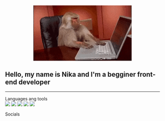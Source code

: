 <!-- [![Header](https://github.com/Anarasty/Anarasty/blob/main/assets/prog-gif1.gif)](https://github.com/Anarasty) -->
<p align="center">
    <img src="assets/prog-gif1.gif"/>
</p>

## Hello, my name is Nika and I'm a begginer front-end developer  

<hr>
Languages ang tools <br>
<span><img src="https://img.shields.io/badge/JavaScript-000000?style=for-the-badge&logo=javascript"/></span> 
<span><img src="https://img.shields.io/badge/HTML-000000?style=for-the-badge&logo=html5"/></span> 
<span><img src="https://img.shields.io/badge/CSS-000000?style=for-the-badge&logo=css3&logoColor=2965f1"/></span> 
<span><img src="https://img.shields.io/badge/SCSS-000000?style=for-the-badge&logo=sass"/></span> 
<span><img src="https://img.shields.io/badge/PHOTOSHOP 2020-000000?style=for-the-badge&logo=adobephotoshop"/></span>

<!-- &logoColor= -->


Socials

<!--
**Anarasty/Anarasty** is a ✨ _special_ ✨ repository because its `README.md` (this file) appears on your GitHub profile.

Here are some ideas to get you started:

- 🔭 I’m currently working on ...
- 🌱 I’m currently learning ...
- 👯 I’m looking to collaborate on ...
- 🤔 I’m looking for help with ...
- 💬 Ask me about ...
- 📫 How to reach me: ...
- 😄 Pronouns: ...
- ⚡ Fun fact: ...
-->

